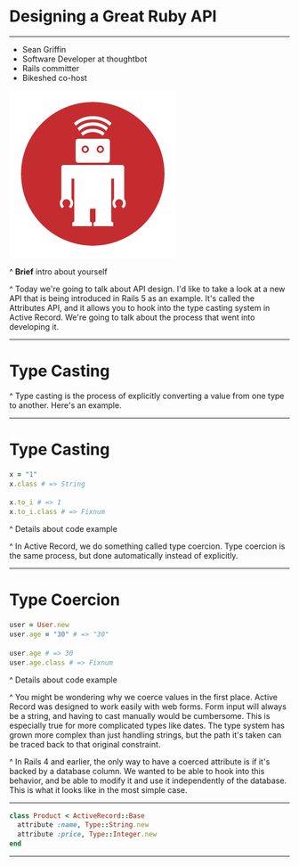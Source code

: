 # Designing a Great Ruby API

---

- Sean Griffin
- Software Developer at thoughtbot
- Rails committer
- Bikeshed co-host

![inline](thoughtbot.png)

^ **Brief** intro about yourself

^ Today we're going to talk about API design. I'd like to take a look at a new API that is being introduced in Rails 5 as an example. It's called the Attributes API, and it allows you to hook into the type casting system in Active Record. We're going to talk about the process that went into developing it.

---

# Type Casting

^ Type casting is the process of explicitly converting a value from one type to another. Here's an example.

---

# Type Casting

```ruby
x = "1"
x.class # => String

x.to_i # => 1
x.to_i.class # => Fixnum
```

^ Details about code example

^ In Active Record, we do something called type coercion. Type coercion is the same process, but done automatically instead of explicitly.

---

# Type Coercion

```ruby
user = User.new
user.age = "30" # => "30"

user.age # => 30
user.age.class # => Fixnum
```

^ Details about code example

^ You might be wondering why we coerce values in the first place. Active Record was designed to work easily with web forms. Form input will always be a string, and having to cast manually would be cumbersome. This is especially true for more complicated types like dates. The type system has grown more complex than just handling strings, but the path it's taken can be traced back to that original constraint.

^ In Rails 4 and earlier, the only way to have a coerced attribute is if it's backed by a database column. We wanted to be able to hook into this behavior, and be able to modify it and use it independently of the database. This is what it looks like in the most simple case.

---

```ruby
class Product < ActiveRecord::Base
  attribute :name, Type::String.new
  attribute :price, Type::Integer.new
end
```

---

